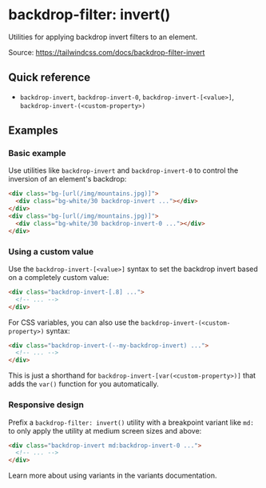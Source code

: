 # backdrop-filter: invert()

Utilities for applying backdrop invert filters to an element.

Source: https://tailwindcss.com/docs/backdrop-filter-invert

## Quick reference

- `backdrop-invert`, `backdrop-invert-0`, `backdrop-invert-[<value>]`, `backdrop-invert-(<custom-property>)`

## Examples

### Basic example

Use utilities like `backdrop-invert` and `backdrop-invert-0` to control the inversion of an element's backdrop:

```html
<div class="bg-[url(/img/mountains.jpg)]">
  <div class="bg-white/30 backdrop-invert ..."></div>
</div>
<div class="bg-[url(/img/mountains.jpg)]">
  <div class="bg-white/30 backdrop-invert-0 ..."></div>
</div>
```

### Using a custom value

Use the `backdrop-invert-[<value>]` syntax to set the backdrop invert based on a completely custom value:

```html
<div class="backdrop-invert-[.8] ...">
  <!-- ... -->
</div>
```

For CSS variables, you can also use the `backdrop-invert-(<custom-property>)` syntax:

```html
<div class="backdrop-invert-(--my-backdrop-invert) ...">
  <!-- ... -->
</div>
```

This is just a shorthand for `backdrop-invert-[var(<custom-property>)]` that adds the `var()` function for you automatically.

### Responsive design

Prefix a `backdrop-filter: invert()` utility with a breakpoint variant like `md:` to only apply the utility at medium screen sizes and above:

```html
<div class="backdrop-invert md:backdrop-invert-0 ...">
  <!-- ... -->
</div>
```

Learn more about using variants in the variants documentation.
